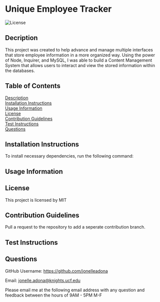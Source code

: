 # Unique Employee Tracker

![License](https://img.shields.io/badge/License-MIT%202.0-blue.svg)

## Decription

This project was created to help advance and manage multiple interfaces that store employee information in a more organized way. Using the power of Node, Inquirer, and MySQL, I was able to build a Content Management System that allows users to interact and view the stored information within the databases. 


  ## Table of Contents
  
  [Description](#description)  
  [Installation Instructions](#installation-instructions)  
  [Usage Information](#usage-information)  
  [License](#license)  
  [Contribution Guidelines](#contribution-guidelines)  
  [Test Instructions](#test-instructions)  
  [Questions](#questions)  


  ## Installation Instructions 

  To install necessary dependencies, run the following command:  


  ## Usage Information
 

  ## License
  
  This project is licensed by MIT

  ## Contribution Guidelines 

  Pull a request to the repository to add a seperate contribution branch. 

  ## Test Instructions

  

  ## Questions

  GitHub Username: https://github.com/jonelleadona

  Email: jonelle.adona@knights.ucf.edu  

  Please email me at the following email address with any question and feedback between the hours of 9AM - 5PM M-F
